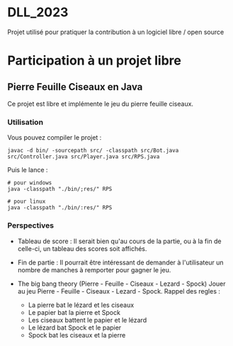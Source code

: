 # DLL_2023

Projet utilisé pour pratiquer la contribution à un logiciel libre / open source

# Participation à un projet libre

## Pierre Feuille Ciseaux en Java

Ce projet est libre et implémente le jeu du pierre feuille ciseaux.

### Utilisation

Vous pouvez compiler le projet :

```
javac -d bin/ -sourcepath src/ -classpath src/Bot.java src/Controller.java src/Player.java src/RPS.java
```

Puis le lance :

```
# pour windows
java -classpath "./bin/;res/" RPS

# pour linux
java -classpath "./bin/:res/" RPS
```

### Perspectives

- Tableau de score :
Il serait bien qu'au cours de la partie, ou à la fin de celle-ci, un tableau
des scores soit affichés.

- Fin de partie :
Il pourrait être intéressant de demander à l'utilisateur un nombre de manches à
remporter pour gagner le jeu.

- The big bang theory (Pierre - Feuille - Ciseaux - Lezard - Spock)
Jouer au jeu Pierre - Feuille - Ciseaux - Lezard - Spock. Rappel des regles :
  - La pierre bat le lézard et les ciseaux
  - Le papier bat la pierre et Spock
  - Les ciseaux battent le papier et le lézard
  - Le lézard bat Spock et le papier
  - Spock bat les ciseaux et la pierre

